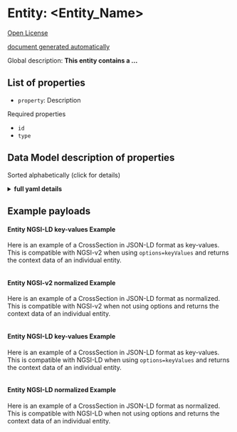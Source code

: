Entity: <Entity_Name>  
====================
  

[Open License](https://github.com/smart-data-models//dataModel.OpenChannelManagement/blob/master/CrossSection/LICENSE.md)  

[document generated automatically](https://docs.google.com/presentation/d/e/2PACX-1vTs-Ng5dIAwkg91oTTUdt8ua7woBXhPnwavZ0FxgR8BsAI_Ek3C5q97Nd94HS8KhP-r_quD4H0fgyt3/pub?start=false&loop=false&delayms=3000#slide=id.gb715ace035_0_60)  

Global description: **This entity contains a ...**  


## List of properties  


- `property`: Description


Required properties  
- `id`  
- `type`  

## Data Model description of properties  

Sorted alphabetically (click for details)  
<details><summary><strong>full yaml details</strong></summary>    

```yaml  
Entity:    
  description: ''    
  properties:    

```  
</details>    

## Example payloads    

#### Entity NGSI-LD key-values Example    

Here is an example of a CrossSection in JSON-LD format as key-values. This is compatible with NGSI-v2 when  using `options=keyValues` and returns the context data of an individual entity.  

```json  


```  

#### Entity NGSI-v2 normalized Example    

Here is an example of a CrossSection in JSON-LD format as normalized. This is compatible with NGSI-v2 when not using options and returns the context data of an individual entity.  

```json  


```  

#### Entity NGSI-LD key-values Example    

Here is an example of a CrossSection in JSON-LD format as key-values. This is compatible with NGSI-LD when  using `options=keyValues` and returns the context data of an individual entity.  

```json  


```  

#### Entity NGSI-LD normalized Example    

Here is an example of a CrossSection in JSON-LD format as normalized. This is compatible with NGSI-LD when not using options and returns the context data of an individual entity.  

```json  


```  
